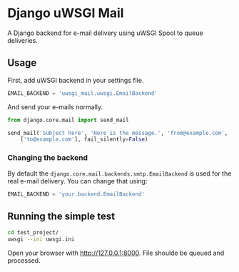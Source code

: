 # Django uWSGI Mail

A Django backend for e-mail delivery using uWSGI Spool to queue deliveries.

## Usage

First, add uWSGI backend in your settings file.

```python
EMAIL_BACKEND = 'uwsgi_mail.uwsgi.EmailBackend'
```

And send your e-mails normally.

```python
from django.core.mail import send_mail

send_mail('Subject here', 'Here is the message.', 'from@example.com',
    ['to@example.com'], fail_silently=False)
```

### Changing the backend

By default the `django.core.mail.backends.smtp.EmailBackend` is used for the real e-mail delivery. You can change that using: 

```python
EMAIL_BACKEND = 'your.backend.EmailBackend'
```

## Running the simple test

```bash
cd test_project/
uwsgi --ini uwsgi.ini
```

Open your browser with http://127.0.0.1:8000. File shoulde be queued and processed.


